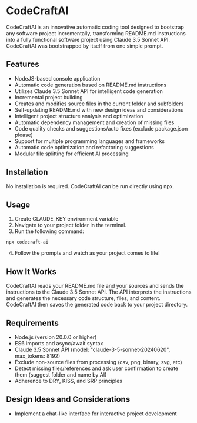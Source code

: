 # CodeCraftAI

CodeCraftAI is an innovative automatic coding tool designed to bootstrap any software project incrementally, transforming README.md instructions into a fully functional software project using Claude 3.5 Sonnet API. CodeCraftAI was bootstrapped by itself from one simple prompt.

## Features

-   NodeJS-based console application
-   Automatic code generation based on README.md instructions
-   Utilizes Claude 3.5 Sonnet API for intelligent code generation
-   Incremental project building
-   Creates and modifies source files in the current folder and subfolders
-   Self-updating README.md with new design ideas and considerations
-   Intelligent project structure analysis and optimization
-   Automatic dependency management and creation of missing files
-   Code quality checks and suggestions/auto fixes (exclude package.json please)
-   Support for multiple programming languages and frameworks
-   Automatic code optimization and refactoring suggestions
-   Modular file splitting for efficient AI processing

## Installation

No installation is required. CodeCraftAI can be run directly using npx.

## Usage

1. Create CLAUDE_KEY environment variable
2. Navigate to your project folder in the terminal.
3. Run the following command:

```
npx codecraft-ai
```
4. Follow the prompts and watch as your project comes to life!

## How It Works

CodeCraftAI reads your README.md file and your sources and sends the instructions to the Claude 3.5 Sonnet API. The API interprets the instructions and generates the necessary code structure, files, and content. CodeCraftAI then saves the generated code back to your project directory.

## Requirements

-   Node.js (version 20.0.0 or higher)
-   ES6 imports and async/await syntax
-   Claude 3.5 Sonnet API (model: "claude-3-5-sonnet-20240620", max_tokens: 8192)
-   Exclude non-source files from processing (csv, png, binary, svg, etc)
-   Detect missing files/references and ask user confirmation to create them (suggest folder and name by AI)
-   Adherence to DRY, KISS, and SRP principles

## Design Ideas and Considerations

-   Implement a chat-like interface for interactive project development

